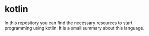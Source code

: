 # kotlin
In this repository you can find the necessary resources to start programming using kotlin. It is a small summary about this language.
